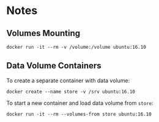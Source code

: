 # Notes

## Volumes Mounting

```
docker run -it --rm -v /volume:/volume ubuntu:16.10
```

## Data Volume Containers

To create a separate container with data volume:

```
docker create --name store -v /srv ubuntu:16.10
```

To start a new container and load data volume from `store`:

```
docker run -it --rm --volumes-from store ubuntu:16.10
```
